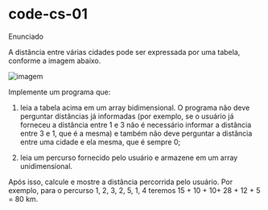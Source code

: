 # code-cs-01

Enunciado

A distância entre várias cidades pode ser expressada por uma tabela, conforme a imagem abaixo.

![imagem](https://s3-sa-east-1.amazonaws.com/lcpi/5bc5db0a-bd2d-4689-9fbd-926f47ebeb64.png)


Implemente um programa que:

1) leia a tabela acima em um array bidimensional. O programa não deve perguntar distâncias já informadas (por exemplo, se o usuário já forneceu a distância entre 1 e 3 não é necessário informar a distância entre 3 e 1, que é a mesma) e também não deve perguntar a distância entre uma cidade e ela mesma, que é sempre 0;

2) leia um percurso fornecido pelo usuário e armazene em um array unidimensional.

Após isso, calcule e mostre a distância percorrida pelo usuário. Por exemplo, para o percurso 1, 2, 3, 2, 5, 1, 4 teremos 15 + 10 + 10+ 28 + 12 + 5 = 80 km.
